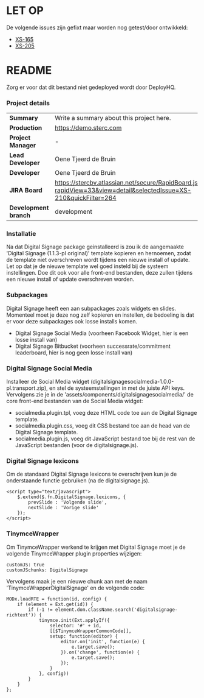 # LET OP #
De volgende issues zijn gefixt maar worden nog getest/door ontwikkeld:

* [XS-165](https://stercbv.atlassian.net/browse/XS-165)
* [XS-205](https://stercbv.atlassian.net/browse/XS-205)

# README #
Zorg er voor dat dit bestand niet gedeployed wordt door DeployHQ.

### Project details ###

|                       |                                                                    |
|-----------------------|--------------------------------------------------------------------|
| **Summary**           | Write a summary about this project here.                           |
| **Production**        | https://demo.sterc.com                                             |
| **Project Manager**   | -                                                                  |
| **Lead Developer**    | Oene Tjeerd de Bruin                                               |
| **Developer**         | Oene Tjeerd de Bruin                                               |
| **JIRA Board**        | https://stercbv.atlassian.net/secure/RapidBoard.jspa?rapidView=33&view=detail&selectedIssue=XS-210&quickFilter=264 |
| **Development branch**| development                                                        |

### Installatie ###

Na dat Digital Signage package geinstalleerd is zou ik de aangemaakte 'Digital Signage (1.1.3-pl original)' template kopieren en hernoemen, zodat de template niet overschreven wordt tijdens een nieuwe install of update. Let op dat je de nieuwe template wel goed insteld bij de systeem instellingen. Doe dit ook voor alle front-end bestanden, deze zullen tijdens een nieuwe install of update overschreven worden.

### Subpackages ###

Digital Signage heeft een aan subpackages zoals widgets en slides. Momenteel moet je deze nog zelf kopieren en instellen, de bedoeling is dat er voor deze subpackages ook losse installs komen.

* Digital Signage Social Media (voorheen Facebook Widget, hier is een losse install van)
* Digital Signage Bitbucket (voorheen successrate/commitment leaderboard, hier is nog geen losse install van)

### Digital Signage Social Media ###

Installeer de Social Media widget (digitalsignagesocialmedia-1.0.0-pl.transport.zip), en stel de systeemstellingen in met de juiste API keys. Vervolgens zie je in de 'assets/components/digitalsignagesocialmedia/' de core front-end bestanden van de Social Media widget:

* socialmedia.plugin.tpl, voeg deze HTML code toe aan de Digital Signage template.
* socialmedia.plugin.css, voeg dit CSS bestand toe aan de head van de Digital Signage template.
* socialmedia.plugin.js, voeg dit JavaScript bestand toe bij de rest van de JavaScript bestanden (voor de digitalsignage.js).

### Digital Signage lexicons ###

Om de standaard Digital Signage lexicons te overschrijven kun je de onderstaande functie gebruiken (na de digitalsignage.js).

```
<script type="text/javascript">
    $.extend($.fn.DigitalSignage.lexicons, {
        prevSlide : 'Volgende slide',
        nextSlide : 'Vorige slide'
    });
</script>
```

### TinymceWrapper ###

Om TinymceWrapper werkend te krijgen met Digital Signage moet je de volgende TinymceWrapper plugin properties wijzigen:

```
customJS: true
customJSchunks: DigitalSignage
```

Vervolgens maak je een nieuwe chunk aan met de naam 'TinymceWrapperDigitalSignage' en de volgende code:

```
MODx.loadRTE = function(id, config) {
    if (element = Ext.get(id)) {
        if (-1 != element.dom.className.search('digitalsignage-richtext')) {
            tinymce.init(Ext.applyIf({
                selector: '#' + id,
                [[$TinymceWrapperCommonCode]],
                setup: function(editor) {
                    editor.on('init', function(e) {
                        e.target.save();
                    }).on('change', function(e) {
                        e.target.save();
                    });
                }
            }, config))
        }
    }
};
```